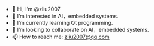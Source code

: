 - 👋 Hi, I’m @zliu2007
- 👀 I’m interested in AI，embedded systems.
- 🌱 I’m currently learning Qt programming.
- 💞️ I’m looking to collaborate on AI，embedded systems.
- 📫 How to reach me: zliu2007@qq.com

<!---
zliu2007/zliu2007 is a ✨ special ✨ repository because its `README.md` (this file) appears on your GitHub profile.
You can click the Preview link to take a look at your changes.
--->
